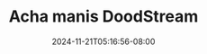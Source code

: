 --- 
title: "Acha manis  DoodStream"
description: "nonton  video bokep Acha manis  DoodStream premium full terbaru"
date: 2024-11-21T05:16:56-08:00
file_code: "h0u4jsh6exmi"
draft: false
cover: "mvf06xht9g8uwjco.jpg"
tags: ["Acha", "manis", "DoodStream"]
length: 1994
fld_id: "1482749"
foldername: "Acha toge"
categories: ["Acha toge"]
views: 0
---